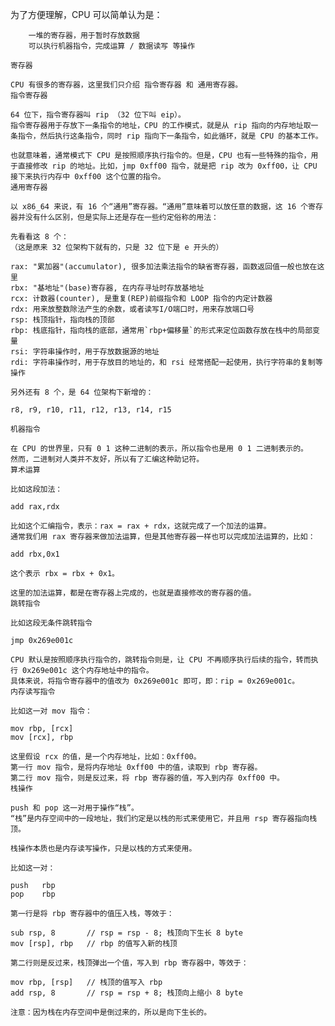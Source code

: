 为了方便理解，CPU 可以简单认为是：

        一堆的寄存器，用于暂时存放数据
        可以执行机器指令，完成运算 / 数据读写 等操作

	寄存器

	CPU 有很多的寄存器，这里我们只介绍 指令寄存器 和 通用寄存器。
	指令寄存器

	64 位下，指令寄存器叫 rip （32 位下叫 eip）。
	指令寄存器用于存放下一条指令的地址，CPU 的工作模式，就是从 rip 指向的内存地址取一条指令，然后执行这条指令，同时 rip 指向下一条指令，如此循环，就是 CPU 的基本工作。

	也就意味着，通常模式下 CPU 是按照顺序执行指令的。但是，CPU 也有一些特殊的指令，用于直接修改 rip 的地址。比如，jmp 0xff00 指令，就是把 rip 改为 0xff00，让 CPU 接下来执行内存中 0xff00 这个位置的指令。
	通用寄存器

	以 x86_64 来说，有 16 个“通用”寄存器。“通用”意味着可以放任意的数据，这 16 个寄存器并没有什么区别，但是实际上还是存在一些约定俗称的用法：

	先看看这 8 个：
	（这是原来 32 位架构下就有的，只是 32 位下是 e 开头的）

	rax: "累加器"(accumulator), 很多加法乘法指令的缺省寄存器，函数返回值一般也放在这里
	rbx: "基地址"(base)寄存器, 在内存寻址时存放基地址
	rcx: 计数器(counter), 是重复(REP)前缀指令和 LOOP 指令的内定计数器
	rdx: 用来放整数除法产生的余数，或者读写I/O端口时，用来存放端口号
	rsp: 栈顶指针，指向栈的顶部
	rbp: 栈底指针，指向栈的底部，通常用`rbp+偏移量`的形式来定位函数存放在栈中的局部变量
	rsi: 字符串操作时，用于存放数据源的地址
	rdi: 字符串操作时，用于存放目的地址的，和 rsi 经常搭配一起使用，执行字符串的复制等操作

	另外还有 8 个，是 64 位架构下新增的：

	r8, r9, r10, r11, r12, r13, r14, r15

	机器指令

	在 CPU 的世界里，只有 0 1 这种二进制的表示，所以指令也是用 0 1 二进制表示的。
	然而，二进制对人类并不友好，所以有了汇编这种助记符。
	算术运算

	比如这段加法：

	add rax,rdx

	比如这个汇编指令，表示：rax = rax + rdx，这就完成了一个加法的运算。
	通常我们用 rax 寄存器来做加法运算，但是其他寄存器一样也可以完成加法运算的，比如：

	add rbx,0x1

	这个表示 rbx = rbx + 0x1。

	这里的加法运算，都是在寄存器上完成的，也就是直接修改的寄存器的值。
	跳转指令

	比如这段无条件跳转指令

	jmp 0x269e001c

	CPU 默认是按照顺序执行指令的，跳转指令则是，让 CPU 不再顺序执行后续的指令，转而执行 0x269e001c 这个内存地址中的指令。
	具体来说，将指令寄存器中的值改为 0x269e001c 即可，即：rip = 0x269e001c。
	内存读写指令

	比如这一对 mov 指令：

	mov rbp, [rcx]
	mov [rcx], rbp

	这里假设 rcx 的值，是一个内存地址，比如：0xff00。
	第一行 mov 指令，是将内存地址 0xff00 中的值，读取到 rbp 寄存器。
	第二行 mov 指令，则是反过来，将 rbp 寄存器的值，写入到内存 0xff00 中。
	栈操作

	push 和 pop 这一对用于操作“栈”。
	“栈”是内存空间中的一段地址，我们约定是以栈的形式来使用它，并且用 rsp 寄存器指向栈顶。

	栈操作本质也是内存读写操作，只是以栈的方式来使用。

	比如这一对：

	push   rbp
	pop    rbp

	第一行是将 rbp 寄存器中的值压入栈，等效于：

	sub rsp, 8       // rsp = rsp - 8; 栈顶向下生长 8 byte
	mov [rsp], rbp   // rbp 的值写入新的栈顶

	第二行则是反过来，栈顶弹出一个值，写入到 rbp 寄存器中，等效于：

	mov rbp, [rsp]   // 栈顶的值写入 rbp
	add rsp, 8       // rsp = rsp + 8; 栈顶向上缩小 8 byte

	注意：因为栈在内存空间中是倒过来的，所以是向下生长的。
